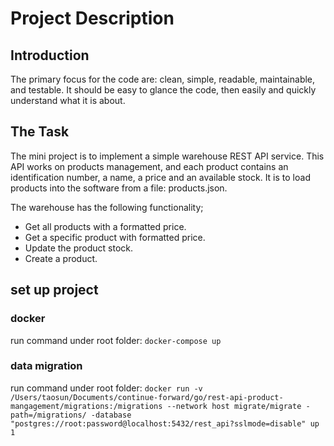 
# Project Description

## Introduction
The primary focus for the code are: clean, simple, readable, maintainable, and testable. It should be easy to glance the code, then easily and quickly understand what it is about.

## The Task

The mini project is to implement a simple warehouse REST API service. This API works on products management, and each product contains an identification number, a name, a price and an available stock. It is to load products into the software from a file: products.json.

The warehouse has the following functionality;

* Get all products with a formatted price.
* Get a specific product with formatted price.
* Update the product stock.
* Create a product.


## set up project

### docker
run command under root folder: `docker-compose up` 
### data migration
run command under root folder: `docker run -v /Users/taosun/Documents/continue-forward/go/rest-api-product-mangagement/migrations:/migrations --network host migrate/migrate -path=/migrations/ -database "postgres://root:password@localhost:5432/rest_api?sslmode=disable" up 1`
